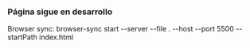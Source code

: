### Página sigue en desarrollo
Browser sync: browser-sync start --server --file . --host --port 5500 --startPath index.html
